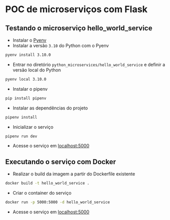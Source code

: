 # POC de microserviços com Flask

## Testando o microserviço hello_world_service
- Instalar o [Pyenv](https://github.com/pyenv/pyenv)
- Instalar a versão `3.10` do Python com o Pyenv
```bash
pyenv install 3.10.0
```
- Entrar no diretório `python_microservices/hello_world_service` e definir a versão local do Python
```bash
pyenv local 3.10.0
```
- Instalar o pipenv
```bash
pip install pipenv
```
- Instalar as dependências do projeto
```bash
pipenv install
```
- Inicializar o serviço
```bash
pipenv run dev
```
- Acesse o serviço em [localhost:5000](http://localhost:5000)
  
## Executando o serviço com Docker
- Realizar o build da imagem a partir do Dockerfile existente
```bash
docker build -t hello_world_service .
```
- Criar o container do serviço
```bash
docker run -p 5000:5000 -d hello_world_service
```
- Acesse o serviço em [localhost:5000](http://localhost:5000)